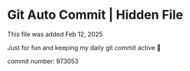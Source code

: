 # Git Auto Commit | Hidden File

This file was added Feb 12, 2025

Just for fun and keeping my daily git commit active 🤪

commit number: 973053
